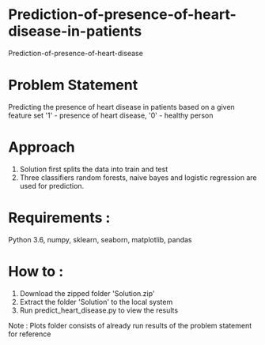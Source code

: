 # Prediction-of-presence-of-heart-disease-in-patients
Prediction-of-presence-of-heart-disease
# Problem Statement
Predicting the presence of heart disease in patients based on a given feature set '1' - presence of heart disease, '0' - healthy person
# Approach 
1. Solution first splits the data into train and test 
2. Three classifiers random forests, naive bayes and logistic regression are used for prediction.
# Requirements :
Python 3.6, numpy, sklearn, seaborn, matplotlib, pandas
# How to :
1. Download the zipped folder 'Solution.zip'
2. Extract the folder 'Solution' to the local system
3. Run predict_heart_disease.py to view the results

Note : Plots folder consists of already run results of the problem statement for reference

